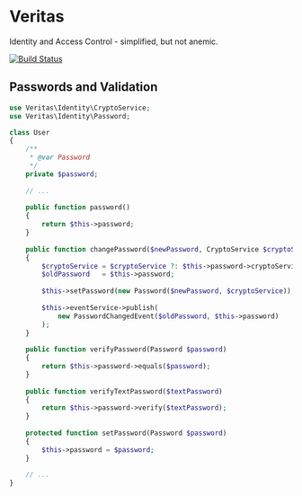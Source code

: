 Veritas
=========

Identity and Access Control - simplified, but not anemic.

[![Build Status](https://travis-ci.org/texdc/Veritas.png?branch=master)](https://travis-ci.org/texdc/Veritas)

Passwords and Validation
------------------------

```php
use Veritas\Identity\CryptoService;
use Veritas\Identity\Password;

class User
{
    /**
     * @var Password
     */
    private $password;
    
    // ...
    
    public function password()
    {
        return $this->password;
    }
    
    public function changePassword($newPassword, CryptoService $cryptoService = null)
    {
        $cryptoService = $cryptoService ?: $this->password->cryptoService();
        $oldPassword   = $this->password;
        
        $this->setPassword(new Password($newPassword, $cryptoService));
        
        $this->eventService->publish(
            new PasswordChangedEvent($oldPassword, $this->password)
        );
    }
    
    public function verifyPassword(Password $password)
    {
        return $this->password->equals($password);
    }
    
    public function verifyTextPassword($textPassword)
    {
        return $this->password->verify($textPassword);
    }
    
    protected function setPassword(Password $password)
    {
        $this->password = $password;
    }
    
    // ...
}
```
